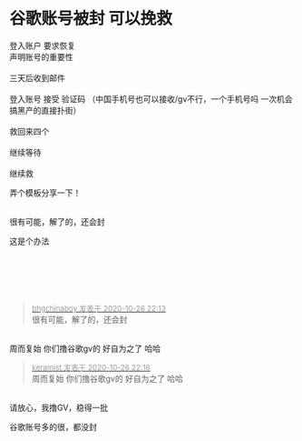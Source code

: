 # 谷歌账号被封 可以挽救


登入账户 要求恢复<br />
声明账号的重要性<br />
<br />
三天后收到邮件<br />
<br />
登入账号 接受 验证码 （中国手机号也可以接收/gv不行，一个手机号吗 一次机会 搞黑产的直接扑街）<br />
<br />
救回来四个<br />
<br />
继续等待<br />
<br />
继续救<br />


弄个模板分享一下！<br />
<br />
<img src="static/image/smiley/default/lol.gif" smilieid="12" border="0" alt="" /><img src="static/image/smiley/default/lol.gif" smilieid="12" border="0" alt="" /><img src="static/image/smiley/default/lol.gif" smilieid="12" border="0" alt="" />

很有可能，解了的，还会封

这是个办法<br />
<br />
<br />
<br />
<br />
&nbsp; &nbsp;&nbsp; &nbsp;&nbsp; &nbsp; 

<div class="quote"><blockquote><font size="2"><a href="https://www.hostloc.com/forum.php?mod=redirect&amp;goto=findpost&amp;pid=9356355&amp;ptid=758760" target="_blank"><font color="#999999">bhgchinaboy 发表于 2020-10-26 22:13</font></a></font><br />
很有可能，解了的，还会封</blockquote></div><br />
周而复始 你们撸谷歌gv的 好自为之了 哈哈

<div class="quote"><blockquote><font size="2"><a href="https://www.hostloc.com/forum.php?mod=redirect&amp;goto=findpost&amp;pid=9356368&amp;ptid=758760" target="_blank"><font color="#999999">keramist 发表于 2020-10-26 22:16</font></a></font><br />
周而复始 你们撸谷歌gv的 好自为之了 哈哈</blockquote></div><br />
请放心，我撸GV，稳得一批

谷歌账号多的很，都没封
